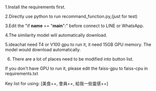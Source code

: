 1.Install the requirements first.

2.Directly use python to run recommand_function.py,(just for test)

3.Edit the "if __name__ == "__main__":" before connect to LINE or WhatsApp.

4.The similarity model will automatically download.

5.ideachat need T4 or V100 gpu to run it, it need 15GB GPU memory. The model would download automatically.

6. There are a lot of places need to be modified into button list.

If you don't have GPU to run it, please edit the faiss-gpu to faiss-cpu in requirements.txt

Key list for using: [美食++, 會員++, 給我一些靈感++]
